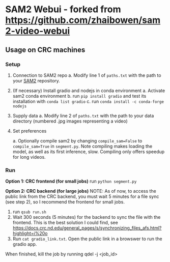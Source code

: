# SAM2 Webui - forked from https://github.com/zhaibowen/sam2-video-webui

## Usage on CRC machines

### Setup

1. Connection to SAM2 repo
	a. Modify line 1 of `paths.txt` with the path to your [SAM2](https://github.com/facebookresearch/sam2) repository.
2. (If necessary) Install gradio and nodejs in conda environment
	a. Activate sam2 conda environment
	b. run `pip install gradio` and test its installation with `conda list gradio`
	c. run `conda install -c conda-forge nodejs`

3. Supply data 
	a. Modify line 2 of `paths.txt` with the path to your data directory (numbered .jpg images representing a video)

4. Set preferences

	a. Optionally compile sam2 by changing `compile_sam=False` to `compile_sam=True` in `segment.py`. Note compiling makes loading the model, as well as its first inference, slow. Compiling only offers speedup for long videos. 

### Run

**Option 1: CRC frontend (for small jobs)**
run `python segment.py`

**Option 2: CRC backend (for large jobs)**
NOTE: As of now, to access the public link from the CRC backend, you must wait 5 minutes for a file sync (see step 2), so I recommend the frontend for small jobs.

1. run `qsub run.sh` 
2. Wait 300 seconds (5 minutes) for the backend to sync the file with the frontend. 
   This is the best solution I could find, see https://docs.crc.nd.edu/general_pages/s/synchronizing_files_afs.html?highlight=i%20o
3. Run `cat gradio_link.txt`. Open the public link in a browswer to run the gradio app.

When finished, kill the job by running qdel -j <job_id>


